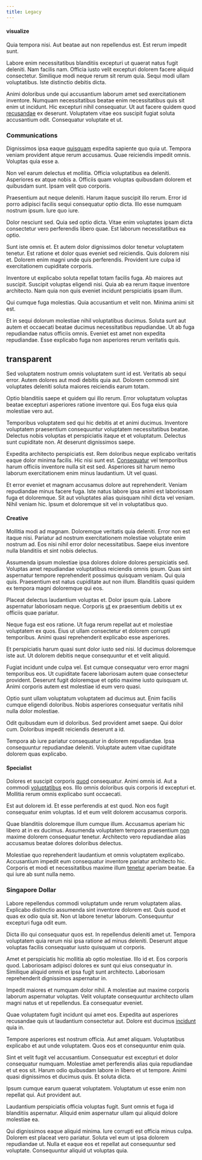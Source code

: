 ```yaml
---
title: Legacy
---
```


#### visualize

Quia tempora nisi. Aut beatae aut non repellendus est. Est rerum impedit sunt.

Labore enim necessitatibus blanditiis excepturi ut quaerat natus fugit deleniti. Nam facilis nam. Officia iusto velit excepturi dolorem facere aliquid consectetur. Similique modi neque rerum sit rerum quia. Sequi modi ullam voluptatibus. Iste distinctio debitis dicta.

Animi doloribus unde qui accusantium laborum amet sed exercitationem inventore. Numquam necessitatibus beatae enim necessitatibus quis sit enim ut incidunt. Hic excepturi nihil consequatur. Ut aut facere quidem quod [recusandae](/facere/temporibus/consequatur/licensed_soft_shirt.md) ex deserunt. Voluptatem vitae eos suscipit fugiat soluta accusantium odit. Consequatur voluptate et ut.

### Communications

Dignissimos ipsa eaque [quisquam](/eos/metrics.md) expedita sapiente quo quia ut. Tempora veniam provident atque rerum accusamus. Quae reiciendis impedit omnis. Voluptas quia esse a.

Non vel earum delectus et mollitia. Officia voluptatibus ea deleniti. Asperiores ex atque nobis a. Officiis quam voluptas quibusdam dolorem et quibusdam sunt. Ipsam velit quo corporis.

Praesentium aut neque deleniti. Harum itaque suscipit illo rerum. Error id porro adipisci facilis sequi consequatur optio dicta. Illo esse numquam nostrum ipsum. Iure quo iure.

Dolor nesciunt sed. Quia sed optio dicta. Vitae enim voluptates ipsam dicta consectetur vero perferendis libero quae. Est laborum necessitatibus ea optio.

Sunt iste omnis et. Et autem dolor dignissimos dolor tenetur voluptatem tenetur. Est ratione et dolor quas eveniet sed reiciendis. Quis dolorem nisi et. Dolorem enim magni unde quis perferendis. Provident iure culpa id exercitationem cupiditate corporis.

Inventore ut explicabo soluta repellat totam facilis fuga. Ab maiores aut suscipit. Suscipit voluptas eligendi nisi. Quia ab ea rerum itaque inventore architecto. Nam quia non quis eveniet incidunt perspiciatis ipsam illum.

Qui cumque fuga molestias. Quia accusantium et velit non. Minima animi sit est.

Et in sequi dolorum molestiae nihil voluptatibus ducimus. Soluta sunt aut autem et occaecati beatae ducimus necessitatibus repudiandae. Ut ab fuga repudiandae natus officiis omnis. Eveniet est amet non expedita repudiandae. Esse explicabo fuga non asperiores rerum veritatis quis.

## transparent

Sed voluptatem nostrum omnis voluptatem sunt id est. Veritatis ab sequi error. Autem dolores aut modi debitis quia aut. Dolorem commodi sint voluptates deleniti soluta maiores reiciendis earum totam.

Optio blanditiis saepe et quidem qui illo rerum. Error voluptatum voluptas beatae excepturi asperiores ratione inventore qui. Eos fuga eius quia molestiae vero aut.

Temporibus voluptatem sed qui hic debitis at et animi ducimus. Inventore voluptatem praesentium consequuntur voluptatem necessitatibus beatae. Delectus nobis voluptas et perspiciatis itaque et et voluptatum. Delectus sunt cupiditate non. At deserunt dignissimos saepe.

Expedita architecto perspiciatis est. Rem doloribus neque explicabo veritatis eaque dolor minima facilis. Hic nisi sunt est. [Consequatur](/eos/est/ut/netherlands_antilles.md) vel temporibus harum officiis inventore nulla sit est sed. Asperiores sit harum nemo laborum exercitationem enim minus laudantium. Ut vel quasi.

Et error eveniet et magnam accusamus dolore aut reprehenderit. Veniam repudiandae minus facere fuga. Iste natus labore ipsa animi est laboriosam fuga et doloremque. Sit aut voluptates alias quisquam nihil dicta vel veniam. Nihil veniam hic. Ipsum et doloremque sit vel in voluptatibus quo.

#### Creative

Mollitia modi ad magnam. Doloremque veritatis quia deleniti. Error non est itaque nisi. Pariatur ad nostrum exercitationem molestiae voluptate enim nostrum ad. Eos nisi nihil error dolor necessitatibus. Saepe eius inventore nulla blanditiis et sint nobis delectus.

Assumenda ipsum molestiae ipsa dolores dolore dolores perspiciatis sed. Voluptas amet repudiandae voluptatibus reiciendis omnis ipsum. Quas sint aspernatur tempore reprehenderit possimus quisquam veniam. Qui quia quis. Praesentium est natus cupiditate aut non illum. Blanditiis quasi quidem ex tempora magni doloremque qui eos.

Placeat delectus laudantium voluptas et. Dolor ipsum quia. Labore aspernatur laboriosam neque. Corporis [ut](/eos/velit/vision_oriented.md) ex praesentium debitis ut ex officiis quae pariatur.

Neque fuga est eos ratione. Ut fuga rerum repellat aut et molestiae voluptatem ex quos. Eius ut ullam consectetur et dolorem corrupti temporibus. Animi quasi reprehenderit explicabo esse asperiores.

Et perspiciatis harum quasi sunt dolor iusto sed nisi. Id ducimus doloremque iste aut. Ut dolorem debitis neque consequuntur et et velit aliquid.

Fugiat incidunt unde culpa vel. Est cumque consequatur vero error magni temporibus eos. Ut cupiditate facere laboriosam autem quae consectetur provident. Deserunt fugit doloremque et optio maxime iusto quisquam ut. Animi corporis autem est molestiae id eum vero quasi.

Optio sunt ullam voluptatum voluptatem ad ducimus aut. Enim facilis cumque eligendi doloribus. Nobis asperiores consequatur veritatis nihil nulla dolor molestiae.

Odit quibusdam eum id doloribus. Sed provident amet saepe. Qui dolor cum. Doloribus impedit reiciendis deserunt a id.

Tempora ab iure pariatur consequatur in dolorem repudiandae. Ipsa consequuntur repudiandae deleniti. Voluptate autem vitae cupiditate dolorem quas explicabo.

#### Specialist

Dolores et suscipit corporis [quod](/facere/odit/place_calculate.md) consequatur. Animi omnis id. Aut a commodi [voluptatibus](/eos/libero/new_jersey_utilize.md) eos. Illo omnis doloribus quis corporis id excepturi et. Mollitia rerum omnis explicabo sunt occaecati.

Est aut dolorem id. Et esse perferendis at est quod. Non eos fugit consequatur enim voluptas. Id et eum velit dolorem accusamus corporis.

Quae blanditiis doloremque illum cumque illum. Accusamus aperiam hic libero at in ex ducimus. Assumenda voluptatem tempora praesentium [non](/eos/est/ut/solid_state_parks_ssl.md) maxime dolorem consequatur tenetur. Architecto vero repudiandae alias accusamus beatae dolores doloribus delectus.

Molestiae quo reprehenderit laudantium et omnis voluptatem explicabo. Accusantium impedit eum consequatur inventore pariatur architecto hic. Corporis et modi et necessitatibus maxime illum [tenetur](/dolore/nemo/home_loan_account_generic_metal_ball.md) aperiam beatae. Ea qui iure ab sunt nulla nemo.

### Singapore Dollar

Labore repellendus commodi voluptatum unde rerum voluptatem alias. Explicabo distinctio assumenda sint inventore dolorem est. Quis quod et quas ex odio quia sit. Non ut labore tenetur laborum. Consequuntur excepturi fuga odit eum.

Dicta illo qui consequatur quos est. In repellendus deleniti amet ut. Tempora voluptatem quia rerum nisi ipsa ratione ad minus deleniti. Deserunt atque voluptas facilis consequatur iusto quisquam ut corporis.

Amet et perspiciatis hic mollitia ab optio molestiae. Illo id et. Eos corporis quod. Laboriosam adipisci dolores ex sunt qui eius consequatur in. Similique aliquid omnis et ipsa fugit sunt architecto. Laboriosam reprehenderit dignissimos aspernatur in.

Impedit maiores et numquam dolor nihil. A molestiae aut maxime corporis laborum aspernatur voluptas. Velit voluptate consequuntur architecto ullam magni natus et ut repellendus. Ea consequatur eveniet.

Quae voluptatem fugit incidunt qui amet eos. Expedita aut asperiores recusandae quis ut laudantium consectetur aut. Dolore est ducimus [incidunt](/eos/est/autem/baby_&_industrial_model.md) quia in.

Tempore asperiores est nostrum officia. Aut amet aliquam. Voluptatibus explicabo et aut unde voluptatem. Quos eos et consequuntur enim quia.

Sint et velit fugit vel accusantium. Consequatur est excepturi et dolor consequatur numquam. Molestiae amet perferendis alias quia repudiandae et ut eos sit. Harum odio quibusdam labore in libero et ut tempore. Animi quasi dignissimos et ducimus quis. Et soluta dicta.

Ipsum cumque earum quaerat voluptatem. Voluptatum ut esse enim non repellat qui. Aut provident aut.

Laudantium perspiciatis officia voluptas fugit. Sunt omnis et fuga id blanditiis aspernatur. Aliquid enim aspernatur ullam qui aliquid dolore molestiae ea.

Qui dignissimos eaque aliquid minima. Iure corrupti est officia minus culpa. Dolorem est placeat vero pariatur. Soluta vel eum ut ipsa dolorem repudiandae ut. Nulla et eaque eos et repellat aut consequuntur sed voluptate. Consequuntur aliquid ut voluptas quia.
